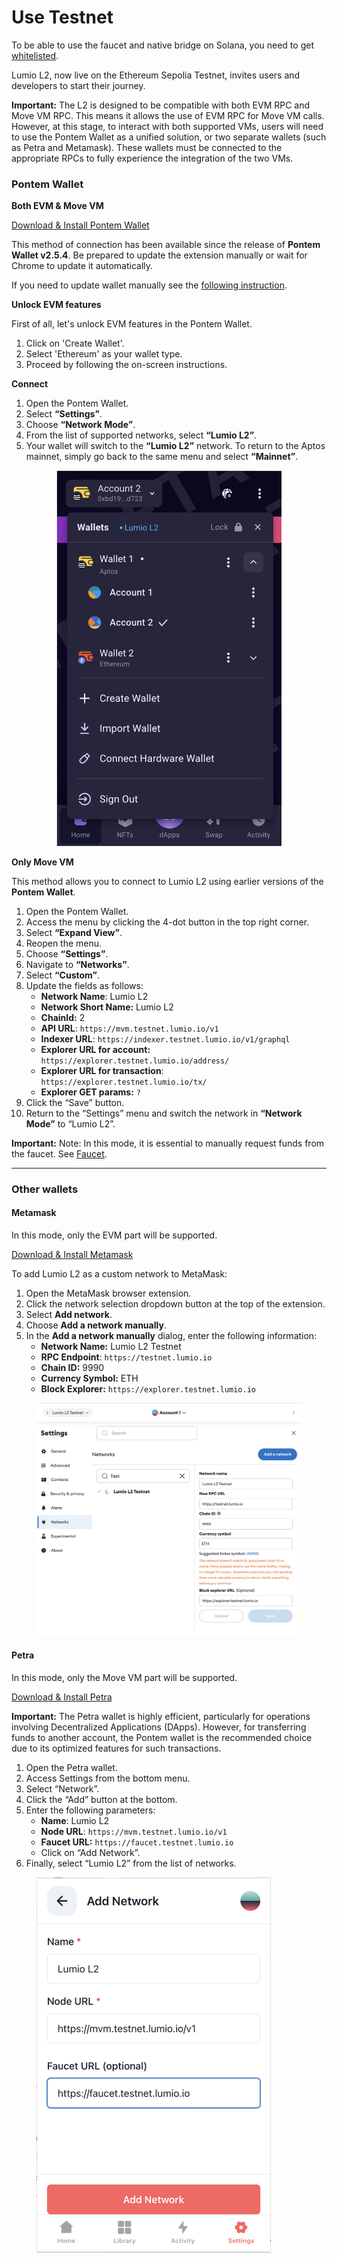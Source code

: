 # Use Testnet

To be able to use the faucet and native bridge on Solana, you need to get [whitelisted](../../get-whitelisted.md).

Lumio L2, now live on the Ethereum Sepolia Testnet, invites users and developers to start their journey.

**Important:** The L2 is designed to be compatible with both EVM RPC and Move VM RPC. This means it allows the use of EVM RPC for Move VM calls. However, at this stage, to interact with both supported VMs, users will need to use the Pontem Wallet as a unified solution, or two separate wallets (such as Petra and Metamask). These wallets must be connected to the appropriate RPCs to fully experience the integration of the two VMs.

### Pontem Wallet

**Both EVM & Move VM**

[Download & Install Pontem Wallet](https://chromewebstore.google.com/detail/pontem-aptos-wallet/phkbamefinggmakgklpkljjmgibohnba)

This method of connection has been available since the release of **Pontem Wallet v2.5.4**. Be prepared to update the extension manually or wait for Chrome to update it automatically.

If you need to update wallet manually see the [following instruction](https://support.cloudhq.net/how-to-manually-update-chrome-extensions/).

**Unlock EVM features**

First of all, let's unlock EVM features in the Pontem Wallet.&#x20;

1. Click on 'Create Wallet'.
2. Select 'Ethereum' as your wallet type.
3. Proceed by following the on-screen instructions.

**Connect**&#x20;

1. Open the Pontem Wallet.
2. Select **“Settings”**.
3. Choose **“Network Mode”**.
4. From the list of supported networks, select **“Lumio L2”**.
5. Your wallet will switch to the **“Lumio L2”** network. To return to the Aptos mainnet, simply go back to the same menu and select **“Mainnet”**.

<div align="center" data-full-width="false">

<figure><img src="../../../.gitbook/assets/Снимок экрана 2023-12-18 в 16.22.35.png" alt="" width="360"><figcaption></figcaption></figure>

</div>

**Only Move VM**

This method allows you to connect to Lumio L2 using earlier versions of the **Pontem Wallet**.

1. Open the Pontem Wallet.
2. Access the menu by clicking the 4-dot button in the top right corner.
3. Select **“Expand View”**.
4. Reopen the menu.
5. Choose **“Settings”**.
6. Navigate to **“Networks”**.
7. Select **“Custom”**.
8. Update the fields as follows:
   * **Network Name**: Lumio L2
   * **Network Short Name:** Lumio L2
   * **ChainId:** 2
   * **API URL**: `https://mvm.testnet.lumio.io/v1`
   * **Indexer URL**:  `https://indexer.testnet.lumio.io/v1/graphql`
   * **Explorer URL for account:** `https://explorer.testnet.lumio.io/address/`
   * **Explorer URL for transaction**: `https://explorer.testnet.lumio.io/tx/`&#x20;
   * **Explorer GET params:** `?`
9. Click the “Save” button.
10. Return to the “Settings” menu and switch the network in **“Network Mode”** to “Lumio L2”.

**Important:** Note: In this mode, it is essential to manually request funds from the faucet. See [Faucet](faucet.md).

***

### Other wallets

#### Metamask

In this mode, only the EVM part will be supported.

[Download & Install Metamask](https://metamask.io/)

To add Lumio L2 as a custom network to MetaMask:

1. Open the MetaMask browser extension.
2. Click the network selection dropdown button at the top of the extension.
3. Select **Add network**.
4. Choose **Add a network manually**.
5. In the **Add a network manually** dialog, enter the following information:
   * **Network Name:** Lumio L2 Testnet
   * **RPC Endpoint**: `https://testnet.lumio.io`
   * **Chain ID:** 9990
   * **Currency Symbol:** ETH
   * **Block Explorer:** `https://explorer.testnet.lumio.io`

<figure><img src="../../../.gitbook/assets/Снимок экрана 2023-12-18 в 16.29.15.png" alt=""><figcaption></figcaption></figure>

#### Petra

In this mode, only the Move VM part will be supported.

[Download & Install Petra](https://chromewebstore.google.com/detail/petra-aptos-wallet/ejjladinnckdgjemekebdpeokbikhfci)

**Important:** The Petra wallet is highly efficient, particularly for operations involving Decentralized Applications (DApps). However, for transferring funds to another account, the Pontem wallet is the recommended choice due to its optimized features for such transactions.

1. Open the Petra wallet.
2. Access Settings from the bottom menu.
3. Select “Network”.
4. Click the “Add” button at the bottom.
5. Enter the following parameters:
   * **Name**: Lumio L2
   * **Node URL**: `https://mvm.testnet.lumio.io/v1`
   * **Faucet URL:** `https://faucet.testnet.lumio.io`
   * Click on “Add Network”.
6. Finally, select “Lumio L2” from the list of networks.

<figure><img src="../../../.gitbook/assets/Снимок экрана 2023-12-18 в 16.34.20.png" alt="" width="375"><figcaption></figcaption></figure>

